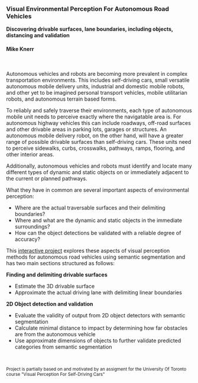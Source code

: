 ### Visual Environmental Perception For Autonomous Road Vehicles


**Discovering drivable surfaces, lane boundaries, including objects, distancing and validation**<br>

#### Mike Knerr
<br>

Autonomous vehicles and robots are becoming more prevalent in complex transportation environments. This includes self-driving cars, small versatile autonomous mobile delivery units, industrial and domestic mobile robots, and other yet to be imagined personal transport vehicles, mobile utilitarian robots, and autonomous terrain based forms.

To reliably and safely traverse their environments, each type of autonomous mobile unit needs to perceive exactly where the navigatable area is. For autonomous highway vehicles this can include roadways, off-road surfaces and other drivable areas in parking lots, garages or structures. An autonomous mobile delivery robot, on the other hand, will have a greater range of possible drivable surfaces than self-driving cars. These units need to perceive sidewalks, curbs, crosswalks, pathways, ramps, flooring, and other interior areas.

Additionally, autonomous vehicles and robots must identify and locate many different types of dynamic and static objects on or immediately adjacent to the current or planned pathways.

What they have in common are several important aspects of environmental perception:

- Where are the actual traversable surfaces and their delimiting boundaries?
- Where and what are the dynamic and static objects in the immediate surroundings?
- How can the object detections be validated with a reliable degree of accuracy?

This [interactive project](environmental_perception_for_autonomous_vehicles.ipynb) explores these aspects of visual perception methods for autonomous road vehicles using semantic segmentation and has two main sections structured as follows:

**Finding and delimiting drivable surfaces**

- Estimate the 3D drivable surface
- Approximate the actual driving lane with delimiting linear boundaries 


**2D Object detection and validation**

- Evaluate the validity of output from 2D object detectors with semantic segmentation
- Calculate minimal distance to impact by determining how far obstacles are from the autonomous vehicle
- Use approximate dimensions of objects to further validate predicted categories from semantic segmentation



</br>

<sub>Project is partially based on and motivated by an assigment for the University Of Toronto course "Visual Perception For Self-Driving Cars"</sub>


